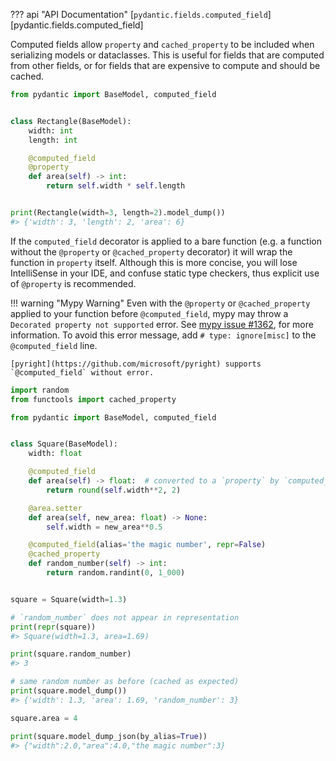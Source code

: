 ??? api "API Documentation"
    [`pydantic.fields.computed_field`][pydantic.fields.computed_field]<br>

Computed fields allow `property` and `cached_property` to be included when serializing models or dataclasses. This is useful for fields that are computed from other fields, or for fields that are expensive to compute and should be cached.

```py
from pydantic import BaseModel, computed_field


class Rectangle(BaseModel):
    width: int
    length: int

    @computed_field
    @property
    def area(self) -> int:
        return self.width * self.length


print(Rectangle(width=3, length=2).model_dump())
#> {'width': 3, 'length': 2, 'area': 6}
```

If the `computed_field` decorator is applied to a bare function
(e.g. a function without the `@property` or `@cached_property` decorator)
it will wrap the function in `property` itself. Although this is more concise, you will lose IntelliSense in your IDE,
and confuse static type checkers, thus explicit use of `@property` is recommended.

!!! warning "Mypy Warning"
    Even with the `@property` or `@cached_property` applied to your function before `@computed_field`,
    mypy may throw a `Decorated property not supported` error.
    See [mypy issue #1362](https://github.com/python/mypy/issues/1362), for more information.
    To avoid this error message, add `# type: ignore[misc]` to the `@computed_field` line.

    [pyright](https://github.com/microsoft/pyright) supports `@computed_field` without error.

```py requires="3.8"
import random
from functools import cached_property

from pydantic import BaseModel, computed_field


class Square(BaseModel):
    width: float

    @computed_field
    def area(self) -> float:  # converted to a `property` by `computed_field`
        return round(self.width**2, 2)

    @area.setter
    def area(self, new_area: float) -> None:
        self.width = new_area**0.5

    @computed_field(alias='the magic number', repr=False)
    @cached_property
    def random_number(self) -> int:
        return random.randint(0, 1_000)


square = Square(width=1.3)

# `random_number` does not appear in representation
print(repr(square))
#> Square(width=1.3, area=1.69)

print(square.random_number)
#> 3

# same random number as before (cached as expected)
print(square.model_dump())
#> {'width': 1.3, 'area': 1.69, 'random_number': 3}

square.area = 4

print(square.model_dump_json(by_alias=True))
#> {"width":2.0,"area":4.0,"the magic number":3}
```
